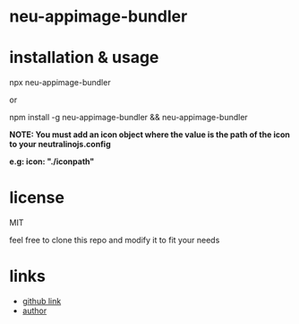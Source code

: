 # neu-appimage-bundler

# installation & usage

npx neu-appimage-bundler

or

npm install -g neu-appimage-bundler &&
neu-appimage-bundler

**NOTE: You must add an icon object where the value is the path of the icon to your neutralinojs.config**

**e.g: icon: "./iconpath"**

# license

MIT

feel free to clone this repo and modify it to fit your needs

# links

- [github link](https://github.com/SalihuDickson/neu-appImage-bundler)
- [author](https://github.com/SalihuDickson)
